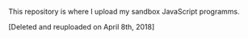 This repository is where I upload my sandbox JavaScript programms.

[Deleted and reuploaded on April 8th, 2018]